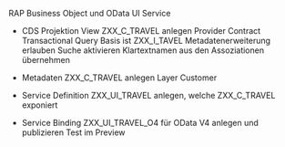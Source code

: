 RAP Business Object und OData UI Service

- CDS Projektion View ZXX_C_TRAVEL anlegen
    Provider Contract Transactional Query
    Basis ist ZXX_I_TAVEL
    Metadatenerweiterung erlauben
    Suche aktivieren
    Klartextnamen aus den Assoziationen übernehmen

- Metadaten ZXX_C_TRAVEL anlegen
    Layer Customer

- Service Definition ZXX_UI_TRAVEL anlegen, welche ZXX_C_TRAVEL exponiert

- Service Binding ZXX_UI_TRAVEL_O4 für OData V4 anlegen und publizieren
    Test im Preview

  

